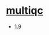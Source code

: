 # [multiqc](https://hpc.nih.gov/apps/multiqc.html)
- [1.9](/high-throughput-sequencing/multiqc/1.9)
